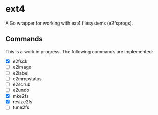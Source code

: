 # ext4

A Go wrapper for working with ext4 filesystems (e2fsprogs).

## Commands

This is a work in progress. The following commands are implemented:

- [x] e2fsck
- [ ] e2image
- [ ] e2label
- [ ] e2mmpstatus
- [ ] e2scrub
- [ ] e2undo
- [x] mke2fs
- [x] resize2fs
- [ ] tune2fs